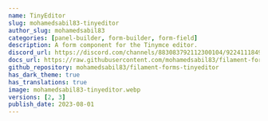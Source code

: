 ```yaml
---
name: TinyEditor
slug: mohamedsabil83-tinyeditor
author_slug: mohamedsabil83
categories: [panel-builder, form-builder, form-field]
description: A form component for the Tinymce editor.
discord_url: https://discord.com/channels/883083792112300104/922411184962035723
docs_url: https://raw.githubusercontent.com/mohamedsabil83/filament-forms-tinyeditor/2.x/README.md
github_repository: mohamedsabil83/filament-forms-tinyeditor
has_dark_theme: true
has_translations: true
image: mohamedsabil83-tinyeditor.webp
versions: [2, 3]
publish_date: 2023-08-01
---
```

